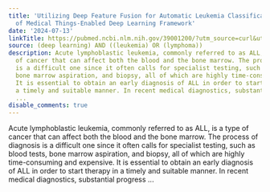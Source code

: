 ```yaml
---
title: 'Utilizing Deep Feature Fusion for Automatic Leukemia Classification: An Internet
  of Medical Things-Enabled Deep Learning Framework'
date: '2024-07-13'
linkTitle: https://pubmed.ncbi.nlm.nih.gov/39001200/?utm_source=curl&utm_medium=rss&utm_campaign=pubmed-2&utm_content=1byXLWG-5Hn0_qdLgZYpDfLA2UWGhGNgZGereuo1rJN2aoAQXP&fc=20220814223158&ff=20240713181418&v=2.18.0.post9+e462414
source: (deep learning) AND ((leukemia) OR (lymphoma))
description: Acute lymphoblastic leukemia, commonly referred to as ALL, is a type
  of cancer that can affect both the blood and the bone marrow. The process of diagnosis
  is a difficult one since it often calls for specialist testing, such as blood tests,
  bone marrow aspiration, and biopsy, all of which are highly time-consuming and expensive.
  It is essential to obtain an early diagnosis of ALL in order to start therapy in
  a timely and suitable manner. In recent medical diagnostics, substantial progress
  ...
disable_comments: true
---
```

Acute lymphoblastic leukemia, commonly referred to as ALL, is a type of cancer that can affect both the blood and the bone marrow. The process of diagnosis is a difficult one since it often calls for specialist testing, such as blood tests, bone marrow aspiration, and biopsy, all of which are highly time-consuming and expensive. It is essential to obtain an early diagnosis of ALL in order to start therapy in a timely and suitable manner. In recent medical diagnostics, substantial progress ...
